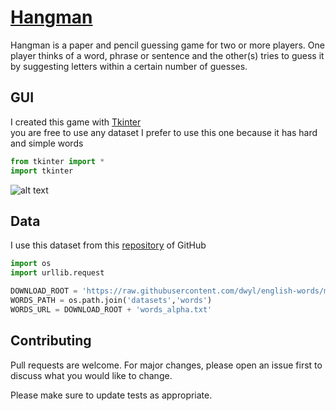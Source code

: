 # [Hangman](https://en.wikipedia.org/wiki/Hangman_(game))

Hangman is a paper and pencil guessing game for two or more players. One player thinks of a word, phrase or sentence and the other(s) tries to guess it by suggesting letters within a certain number of guesses.

## GUI

I created this game with [Tkinter](https://docs.python.org/3/library/tkinter.html)   
you are free to use any dataset I prefer to use this one because it has hard and simple words

```python
from tkinter import *
import tkinter
```

![alt text](https://github.com/hoco1/Hangman/blob/main/images/Screenshot%202021-04-27%20174753.jpg?raw=true)

## Data

I use this dataset from this [repository](https://raw.githubusercontent.com/dwyl/english-words/master/) of GitHub
```python
import os
import urllib.request

DOWNLOAD_ROOT = 'https://raw.githubusercontent.com/dwyl/english-words/master/'
WORDS_PATH = os.path.join('datasets','words')
WORDS_URL = DOWNLOAD_ROOT + 'words_alpha.txt'
```

## Contributing
Pull requests are welcome. For major changes, please open an issue first to discuss what you would like to change.

Please make sure to update tests as appropriate.
